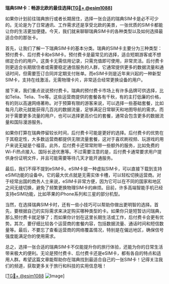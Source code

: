 **瑞典SIM卡：畅游北欧的最佳选择[[TG💪+ @esim1088](https://t.me/s/esim1088)]**

如果你计划前往瑞典旅行或者长期居住，选择一张合适的瑞典SIM卡是必不可少的。无论是为了日常通讯、工作需求还是享受北欧的美景，一张优质的SIM卡都能让你的生活更加便捷。今天，我们就来聊聊瑞典SIM卡的各种类型以及如何选择最适合你的那张卡。

首先，让我们了解一下瑞典SIM卡的基本分类。瑞典的SIM卡主要分为三种类型：预付费卡、后付费卡和eSIM卡。预付费卡是最常见的选择，适合短期游客或不想绑定合约的用户。这类卡无需信用记录，只需充值即可使用，非常灵活。后付费卡则更适合长期居住者或需要稳定通信服务的人群，它通常提供更多的数据流量和通话时间，但需要签订合同并定期支付账单。而eSIM卡则是近年来兴起的一种新型SIM卡，支持在线激活，无需物理卡片，非常适合经常更换设备的用户。

接下来，我们重点说说预付费卡。瑞典的预付费卡市场上有许多品牌可供选择，比如Telia、Telia、Tre等。这些运营商提供的套餐各有千秋，有的主打低廉的价格，有的则以高速网络著称。对于预算有限的游客来说，可以选择一些基础套餐，比如每月几欧元就能获得几百兆的数据流量，足够满足日常聊天和地图导航的需求。而对于需要更多流量的用户，也可以选择更高价位的套餐，通常会包含更多的数据流量和国际漫游服务。

如果你打算在瑞典停留较长时间，后付费卡可能是更好的选择。后付费卡的优势在于其稳定性，大多数运营商都提供无限流量套餐，这对于喜欢刷视频、玩游戏的用户来说无疑是个福音。此外，后付费卡还常常附带一些额外的服务，比如免费的Wi-Fi热点接入、国际长途优惠等。不过需要注意的是，后付费卡通常要求用户提供身份证明文件，并且可能需要等待几天才能开通服务。

最后，我们不得不提到eSIM卡。eSIM卡是一种虚拟SIM卡，可以直接下载到支持eSIM功能的设备中。它的最大优点就是无需实体卡槽，可以轻松切换运营商。对于经常出国的商务人士来说，eSIM卡非常方便，因为它可以在不同的国家和地区之间无缝切换，避免了频繁更换物理SIM卡的麻烦。目前，许多高端智能手机已经支持eSIM功能，比如苹果的iPhone系列和三星的部分机型。

当然，在选择瑞典SIM卡时，还有一些小技巧可以帮助你做出更明智的选择。首先，要根据自己的实际需求来决定购买哪种类型的卡。如果你只是短暂访问瑞典，那么预付费卡就足够了；而如果你计划在这里长期生活或工作，后付费卡会更有优势。其次，要仔细比较各个运营商的套餐内容，包括数据流量、通话时间和短信数量等。最后，不要忘了查看运营商的网络覆盖情况，特别是在偏远地区，确保信号强度能满足你的使用需求。

总之，选择一张合适的瑞典SIM卡不仅能提升你的旅行体验，还能为你的日常生活带来极大的便利。无论是预付费卡、后付费卡还是eSIM卡，都有各自的特点和适用人群。希望这篇文章能帮助你在瑞典找到最适合自己的一张SIM卡！记得关注我们的频道，获取更多关于旅行和科技的实用信息哦！

[[TG💪+ @esim1088](https://t.me/s/esim1088) ![Image](https://i.postimg.cc/4NQfJmqS/Snipaste-2025-05-13-00-14-12.png)]